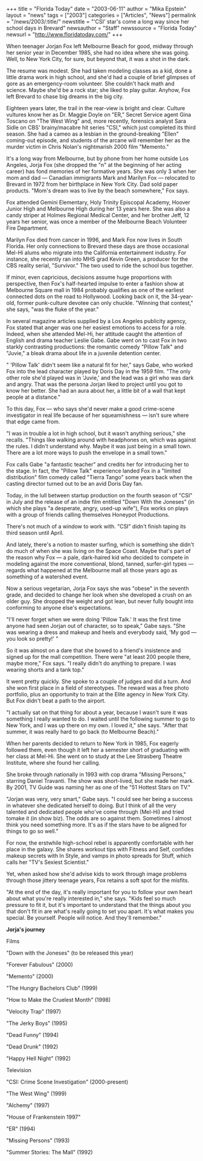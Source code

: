 +++
title = "Florida Today"
date = "2003-06-11"
author = "Mika Epstein"
layout = "news"
tags = ["2003"]
categories = ["Articles", "News"]
permalink = "/news/2003/:title/"
newstitle = "'CSI' star's come a long way since her school days in Brevard"
newsauthor = "Staff"
newssource = "Florida Today"
newsurl = "http://www.floridatoday.com/"
+++

When teenager Jorjan Fox left Melbourne Beach for good, midway through her senior year in December 1985, she had no idea where she was going. Well, to New York City, for sure, but beyond that, it was a shot in the dark. 

The resume was modest. She had taken modeling classes as a kid, done a little drama work in high school, and she'd had a couple of brief glimpses of gore as an emergency-room volunteer. She couldn't hack math and science. Maybe she'd be a rock star; she liked to play guitar. Anyhow, Fox left Brevard to chase big dreams in the big city. 

Eighteen years later, the trail in the rear-view is bright and clear. Culture vultures know her as Dr. Maggie Doyle on "ER," Secret Service agent Gina Toscano on "The West Wing" and, more recently, forensics analyst Sara Sidle on CBS' brainy/macabre hit series "CSI," which just completed its third season. She had a cameo as a lesbian in the ground-breaking "Ellen" coming-out episode, and students of the arcane will remember her as the murder victim in Chris Nolan's nightmarish 2000 film "Memento." 

It's a long way from Melbourne, but by phone from her home outside Los Angeles, Jorja Fox (she dropped the "n" at the beginning of her acting career) has fond memories of her formative years. She was only 3 when her mom and dad &#8212; Canadian immigrants Mark and Marilyn Fox &#8212; relocated to Brevard in 1972 from her birthplace in New York City. Dad sold paper products. "Mom's dream was to live by the beach somewhere," Fox says. 

Fox attended Gemini Elementary, Holy Trinity Episcopal Academy, Hoover Junior High and Melbourne High during her 13 years here. She was also a candy striper at Holmes Regional Medical Center, and her brother Jeff, 12 years her senior, was once a member of the Melbourne Beach Volunteer Fire Department. 

Marilyn Fox died from cancer in 1996, and Mark Fox now lives in South Florida. Her only connections to Brevard these days are those occasional Mel-Hi alums who migrate into the California entertainment industry. For instance, she recently ran into MHS grad Kevin Green, a producer for the CBS reality serial, "Survivor." The two used to ride the school bus together. 

If minor, even capricious, decisions assume huge proportions with perspective, then Fox's half-hearted impulse to enter a fashion show at Melbourne Square mall in 1984 probably qualifies as one of the earliest connected dots on the road to Hollywood. Looking back on it, the 34-year-old, former punk-culture devotee can only chuckle. "Winning that contest," she says, "was the fluke of the year." 

In several magazine articles supplied by a Los Angeles publicity agency, Fox stated that anger was one her easiest emotions to access for a role. Indeed, when she attended Mel-Hi, her attitude caught the attention of English and drama teacher Leslie Gabe. Gabe went on to cast Fox in two starkly contrasting productions: the romantic comedy "Pillow Talk" and "Juvie," a bleak drama about life in a juvenile detention center. 

" 'Pillow Talk' didn't seem like a natural fit for her," says Gabe, who worked Fox into the lead character played by Doris Day in the 1959 film. "The only other role she'd played was in 'Juvie,' and the lead was a girl who was dark and angry. That was the persona Jorjan liked to project until you got to know her better. She had an aura about her, a little bit of a wall that kept people at a distance." 

To this day, Fox &#8212; who says she'd never make a good crime-scene investigator in real life because of her squeamishness &#8212; isn't sure where that edge came from. 

"I was in trouble a lot in high school, but it wasn't anything serious," she recalls. "Things like walking around with headphones on, which was against the rules. I didn't understand why. Maybe it was just being in a small town. There are a lot more ways to push the envelope in a small town." 

Fox calls Gabe "a fantastic teacher" and credits her for introducing her to the stage. In fact, the "Pillow Talk" experience landed Fox in a "limited distribution" film comedy called "Tierra Tango" some years back when the casting director turned out to be an avid Doris Day fan. 

Today, in the lull between startup production on the fourth season of "CSI" in July and the release of an indie film entitled "Down With the Joneses" (in which she plays "a desperate, angry, used-up wife"), Fox works on plays with a group of friends calling themselves Honeypot Productions. 

There's not much of a window to work with. "CSI" didn't finish taping its third season until April. 

And lately, there's a notion to master surfing, which is something she didn't do much of when she was living on the Space Coast. Maybe that's part of the reason why Fox &#8212; a pale, dark-haired kid who decided to compete in modeling against the more conventional, blond, tanned, surfer-girl types &#8212; regards what happened at the Melbourne mall all those years ago as something of a watershed event. 

Now a serious vegetarian, Jorja Fox says she was "obese" in the seventh grade, and decided to change her look when she developed a crush on an older guy. She dropped the weight and got lean, but never fully bought into conforming to anyone else's expectations. 

"I'll never forget when we were doing 'Pillow Talk.' It was the first time anyone had seen Jorjan out of character, so to speak," Gabe says. "She was wearing a dress and makeup and heels and everybody said, 'My god &#8212; you look so pretty!' " 

So it was almost on a dare that she bowed to a friend's insistence and signed up for the mall competition. There were "at least 200 people there, maybe more," Fox says. "I really didn't do anything to prepare. I was wearing shorts and a tank top." 

It went pretty quickly. She spoke to a couple of judges and did a turn. And she won first place in a field of stereotypes. The reward was a free photo portfolio, plus an opportunity to train at the Elite agency in New York City. But Fox didn't beat a path to the airport. 

"I actually sat on that thing for about a year, because I wasn't sure it was something I really wanted to do. I waited until the following summer to go to New York, and I was up there on my own. I loved it," she says. "After that summer, it was really hard to go back (to Melbourne Beach)." 

When her parents decided to return to New York in 1985, Fox eagerly followed them, even though it left her a semester short of graduating with her class at Mel-Hi. She went on to study at the Lee Strasberg Theatre Institute, where she found her calling. 

She broke through nationally in 1993 with cop drama "Missing Persons," starring Daniel Travanti. The show was short-lived, but she made her mark. By 2001, TV Guide was naming her as one of the "51 Hottest Stars on TV." 

"Jorjan was very, very smart," Gabe says. "I could see her being a success in whatever she dedicated herself to doing. But I think of all the very talented and dedicated people who've come through (Mel-Hi) and tried tomake it (in show biz). The odds are so against them. Sometimes I almost think you need something more. It's as if the stars have to be aligned for things to go so well." 

For now, the erstwhile high-school rebel is apparently comfortable with her place in the galaxy. She shares workout tips with Fitness and Self, confides makeup secrets with In Style, and vamps in photo spreads for Stuff, which calls her "TV's Sexiest Scientist." 

Yet, when asked how she'd advise kids to work through image problems through those jittery teenage years, Fox retains a soft spot for the misfits. 

"At the end of the day, it's really important for you to follow your own heart about what you're really interested in," she says. "Kids feel so much pressure to fit it, but it's important to understand that the things about you that don't fit in are what's really going to set you apart. It's what makes you special. Be yourself. People will notice. And they'll remember." 

**Jorja's journey**

Films  
  
"Down with the Joneses" (to be released this year)  
  
"Forever Fabulous" (2000)  
  
"Memento" (2000)  
  
"The Hungry Bachelors Club" (1999)  
  
"How to Make the Cruelest Month" (1998)  
  
"Velocity Trap" (1997)  
  
"The Jerky Boys" (1995)  
  
"Dead Funny" (1994)  
  
"Dead Drunk" (1992)  
  
"Happy Hell Night" (1992) 

Television  
  
"CSI: Crime Scene Investigation" (2000-present)  
  
"The West Wing" (1999)  
  
"Alchemy" (1997)  
  
"House of Frankenstein 1997"  
  
"ER" (1994)  
  
"Missing Persons" (1993)  
  
"Summer Stories: The Mall" (1992)

